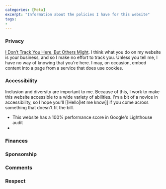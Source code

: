 ```yaml
---
categories: [Meta]
excerpt: "Information about the policies I have for this website"
tags:
- 
---
```


### Privacy
[I Don’t Track You Here, But Others Might](https://www.zylstra.org/blog/2020/01/i-dont-track-you-here-but-others-might/ "Permalink to I Don’t Track You Here, But Others Might"). I think what you do on my website is your business, and so I make no effort to track you. Unless you tell me, I have no way of knowing that you're here. I may, on occasion, embed content into a page from a service that does use cookies.  

### Accessibility
Inclusion and diversity are important to me. Because of this, I work to make this website accessible to a wide variety of abilities. I'm a bit of a novice in accessibility, so I hope you'll [[Hello|let me know]] if you come across something that doesn't fit the bill.

- This website has a 100% performance score in Google's Lighthouse audit
- 

### Finances


### Sponsorship


### Comments


### Respect


